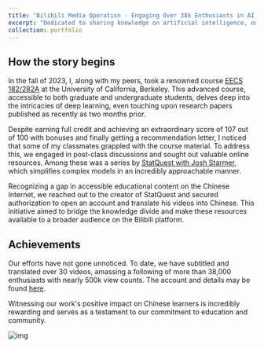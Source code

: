 ```yaml
---
title: "Bilibili Media Operation - Engaging Over 38k Enthusiasts in AI Knowledge"
excerpt: "Dedicated to sharing knowledge on artificial intelligence, our Bilibili account has captivated a community of more than 38k learners"
collection: portfolio
---
```



## How the story begins
In the fall of 2023, I, along with my peers, took a renowned course [EECS 182/282A](https://www2.eecs.berkeley.edu/Courses/CS282A/) at the University of California, Berkeley. This advanced course, accessible to both graduate and undergraduate students, delves deep into the intricacies of deep learning, even touching upon research papers published as recently as two months prior.


Despite earning full credit and achieving an extraordinary score of 107 out of 100 with bonuses and finally getting a recommendation letter, I noticed that some of my classmates grappled with the course material. To address this, we engaged in post-class discussions and sought out valuable online resources. Among these was a series by [StatQuest with Josh Starmer](https://statquest.org), which simplifies complex models in an incredibly approachable manner.

Recognizing a gap in accessible educational content on the Chinese Internet, we reached out to the creator of StatQuest and secured authorization to open an account and translate his videos into Chinese. This initiative aimed to bridge the knowledge divide and make these resources available to a broader audience on the Bilibili platform. 

## Achievements

Our efforts have not gone unnoticed. To date, we have subtitled and translated over 30 videos, amassing a following of more than 38,000 enthusiasts with nearly 500k view counts. The account and details may be found [here](https://space.bilibili.com/3546620985608836?spm_id_from=333.337.0.0).

Witnessing our work's positive impact on Chinese learners is incredibly rewarding and serves as a testament to our commitment to education and community.

![img](https://zelin-wu.github.io/images/portfolio/statquest/statquest.png)

 
